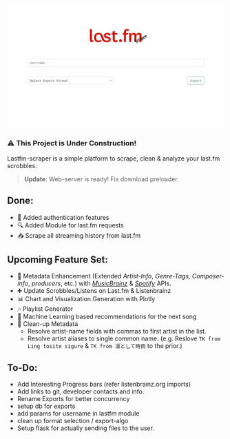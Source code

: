 <!-- <img src="https://raw.githubusercontent.com/Prathamesh-Ghatole/lastfm-scraper/main/static/assets/lastfm_scraper_logo_white.png" width="400" height="101"> -->

<img src="https://github.com/Prathamesh-Ghatole/lastfm-scraper/raw/main/static/assets/lastfm-scraper-preview.gif">
<!-- <img src="https://raw.githubusercontent.com/Prathamesh-Ghatole/lastfm-scraper/main/static/assets/lastfm-scraper-preview.gif"> -->



### ⚠ This Project is Under Construction!
Lastfm-scraper is a simple platform to scrape, clean & analyze your last.fm scrobbles.
> **Update**: Web-server is ready! Fix download preloader.

## Done:
- 🔐 Added authentication features
- 🔍 Added Module for last.fm requests
- 📥 Scrape all streaming history from last.fm

## Upcoming Feature Set:
- 📜 Metadata Enhancement (Extended _Artist-Info_, _Genre-Tags_, _Composer-info_, _producers_, etc.) with [_MusicBrainz_](https://musicbrainz.org/doc/MusicBrainz_API) & [_Spotify_](https://developer.spotify.com/documentation/web-api/) APIs.
- ➕ Update Scrobbles/Listens on Last.fm & Listenbrainz
- 📊 Chart and Visualization Generation with Plotly
- 🎶 Playlist Generator
- 🧠 Machine Learning based recommendations for the next song
- 🧹 Clean-up Metadata
  - Resolve artist-name fields with commas to first artist in the list.
  - Resolve artist aliases to single common name. (e.g. Reslove ```TK from Ling tosite sigure``` & ```TK from 凛として時雨``` to the prior.)

## To-Do:
- Add Interesting Progress bars (refer listenbrainz.org imports)
- Add links to git, developer contacts and info.
- Rename Exports for better concurrency
- setup db for exports
- add params for username in lastfm module
- clean up format selection / export-algo
- Setup flask for actually sending files to the user.
